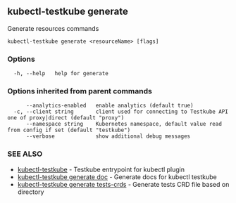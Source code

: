 ## kubectl-testkube generate

Generate resources commands

```
kubectl-testkube generate <resourceName> [flags]
```

### Options

```
  -h, --help   help for generate
```

### Options inherited from parent commands

```
      --analytics-enabled   enable analytics (default true)
  -c, --client string       client used for connecting to Testkube API one of proxy|direct (default "proxy")
      --namespace string    Kubernetes namespace, default value read from config if set (default "testkube")
      --verbose             show additional debug messages
```

### SEE ALSO

* [kubectl-testkube](kubectl-testkube.md)	 - Testkube entrypoint for kubectl plugin
* [kubectl-testkube generate doc](kubectl-testkube_generate_doc.md)	 - Generate docs for kubectl testkube
* [kubectl-testkube generate tests-crds](kubectl-testkube_generate_tests-crds.md)	 - Generate tests CRD file based on directory

